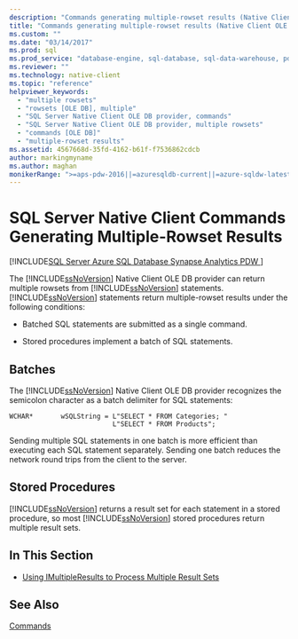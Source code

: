 ```yaml
---
description: "Commands generating multiple-rowset results (Native Client OLE DB provider)"
title: "Commands generating multiple-rowset results (Native Client OLE DB provider) | Microsoft Docs"
ms.custom: ""
ms.date: "03/14/2017"
ms.prod: sql
ms.prod_service: "database-engine, sql-database, sql-data-warehouse, pdw"
ms.reviewer: ""
ms.technology: native-client
ms.topic: "reference"
helpviewer_keywords: 
  - "multiple rowsets"
  - "rowsets [OLE DB], multiple"
  - "SQL Server Native Client OLE DB provider, commands"
  - "SQL Server Native Client OLE DB provider, multiple rowsets"
  - "commands [OLE DB]"
  - "multiple-rowset results"
ms.assetid: 4567668d-35fd-4162-b61f-f7536862cdcb
author: markingmyname
ms.author: maghan
monikerRange: ">=aps-pdw-2016||=azuresqldb-current||=azure-sqldw-latest||>=sql-server-2016||>=sql-server-linux-2017||=azuresqldb-mi-current"
---
```

# SQL Server Native Client Commands Generating Multiple-Rowset Results
[!INCLUDE[SQL Server Azure SQL Database Synapse Analytics PDW ](../../includes/applies-to-version/sql-asdb-asdbmi-asa-pdw.md)]

  The [!INCLUDE[ssNoVersion](../../includes/ssnoversion-md.md)] Native Client OLE DB provider can return multiple rowsets from [!INCLUDE[ssNoVersion](../../includes/ssnoversion-md.md)] statements. [!INCLUDE[ssNoVersion](../../includes/ssnoversion-md.md)] statements return multiple-rowset results under the following conditions:  
  
-   Batched SQL statements are submitted as a single command.  
  
-   Stored procedures implement a batch of SQL statements.  
  
## Batches  
 The [!INCLUDE[ssNoVersion](../../includes/ssnoversion-md.md)] Native Client OLE DB provider recognizes the semicolon character as a batch delimiter for SQL statements:  
  
```  
WCHAR*       wSQLString = L"SELECT * FROM Categories; "  
                          L"SELECT * FROM Products";  
```  
  
 Sending multiple SQL statements in one batch is more efficient than executing each SQL statement separately. Sending one batch reduces the network round trips from the client to the server.  
  
## Stored Procedures  
 [!INCLUDE[ssNoVersion](../../includes/ssnoversion-md.md)] returns a result set for each statement in a stored procedure, so most [!INCLUDE[ssNoVersion](../../includes/ssnoversion-md.md)] stored procedures return multiple result sets.  
  
## In This Section  
  
-   [Using IMultipleResults to Process Multiple Result Sets](../../relational-databases/native-client-ole-db-commands/using-imultipleresults-to-process-multiple-result-sets.md)  
  
## See Also  
 [Commands](../../relational-databases/native-client-ole-db-commands/commands.md)  
  
  
